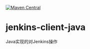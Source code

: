 [![Maven Central](https://maven-badges.herokuapp.com/maven-central/com.surenpi/jenkins.client.java/badge.svg)](https://maven-badges.herokuapp.com/maven-central/com.surenpi/jenkins.client.java)

# jenkins-client-java
Java实现的对Jenkins操作
